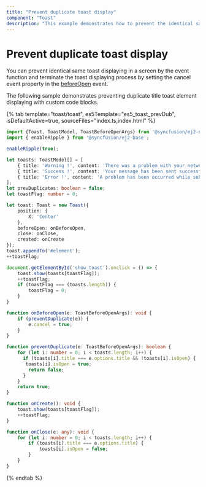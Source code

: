 ```yaml
---
title: "Prevent duplicate toast display"
component: "Toast"
description: "This example demonstrates how to prevent the identical same Essential JS 2 Toast is displayed on a screen."
---
```


# Prevent duplicate toast display

You can prevent identical same toast displaying in a screen by the event function and terminate the toast displaying process by setting the cancel event property in the [beforeOpen](../../api/toast/#beforeopen) event.

The following sample demonstrates preventing duplicate title toast element displaying with custom code blocks.

{% tab template="toast/toast", es5Template="es5_toast_prevDub", isDefaultActive=true, sourceFiles="index.ts,index.html"  %}

```typescript
import {Toast, ToastModel, ToastBeforeOpenArgs} from '@syncfusion/ej2-notifications';
import { enableRipple } from '@syncfusion/ej2-base';

enableRipple(true);

let toasts: ToastModel[] = [
    { title: 'Warning !', content: 'There was a problem with your network connection.' , isOpen: false},
    { title: 'Success !', content: 'Your message has been sent successfully.' , isOpen: false},
    { title: 'Error !', content: 'A problem has been occurred while submitting your data.' , isOpen: false },
];
let prevDuplicates: boolean = false;
let toastFlag: number = 0;

let toast: Toast = new Toast({
    position: {
        X: 'Center'
    },
    beforeOpen: onBeforeOpen,
    close: onClose,
    created: onCreate
});
toast.appendTo('#element');
++toastFlag;

document.getElementById('show_toast').onclick = () => {
    toast.show(toasts[toastFlag]);
    ++toastFlag;
    if (toastFlag === (toasts.length)) {
        toastFlag = 0;
    }
}

function onBeforeOpen(e: ToastBeforeOpenArgs): void {
    if (preventDuplicate(e)) {
        e.cancel = true;
    }
}

function preventDuplicate(e: ToastBeforeOpenArgs): boolean {
    for (let i: number = 0; i < toasts.length; i++) {
      if (toasts[i].title === e.options.title && !toasts[i].isOpen) {
       toasts[i].isOpen = true;
        return false;
      }
    }
    return true;
}

function onCreate(): void {
    toast.show(toasts[toastFlag]);
    ++toastFlag;
}

function onClose(e: any): void {
    for (let i: number = 0; i < toasts.length; i++) {
        if (toasts[i].title === e.options.title) {
            toasts[i].isOpen = false;
        }
    }
}
```

{% endtab %}